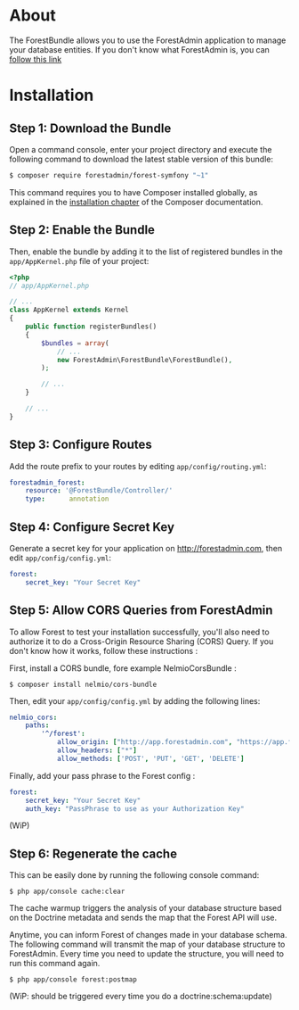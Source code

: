 About
=====

The ForestBundle allows you to use the ForestAdmin application to manage your database entities. 
If you don't know what ForestAdmin is, you can [follow this link](http://www.forestadmin.com)

Installation
============

Step 1: Download the Bundle
---------------------------

Open a command console, enter your project directory and execute the
following command to download the latest stable version of this bundle:

```bash
$ composer require forestadmin/forest-symfony "~1"
```

This command requires you to have Composer installed globally, as explained
in the [installation chapter](https://getcomposer.org/doc/00-intro.md)
of the Composer documentation.

Step 2: Enable the Bundle
-------------------------

Then, enable the bundle by adding it to the list of registered bundles
in the `app/AppKernel.php` file of your project:

```php
<?php
// app/AppKernel.php

// ...
class AppKernel extends Kernel
{
    public function registerBundles()
    {
        $bundles = array(
            // ...
            new ForestAdmin\ForestBundle\ForestBundle(),
        );

        // ...
    }

    // ...
}
```

Step 3: Configure Routes
------------------------

Add the route prefix to your routes by editing `app/config/routing.yml`:

```yaml
forestadmin_forest:
    resource: '@ForestBundle/Controller/'
    type:      annotation
```

Step 4: Configure Secret Key
----------------------------

Generate a secret key for your application on http://forestadmin.com, 
then edit `app/config/config.yml`:

```yaml
forest:
    secret_key: "Your Secret Key"
```

Step 5: Allow CORS Queries from ForestAdmin
-------------------------------------------

To allow Forest to test your installation successfully, you'll also need 
to authorize it to do a Cross-Origin Resource Sharing (CORS) Query.
If you don't know how it works, follow these instructions :

First, install a CORS bundle, fore example NelmioCorsBundle :

```
$ composer install nelmio/cors-bundle
```

Then, edit your `app/config/config.yml` by adding the following lines:

```yaml
nelmio_cors:
    paths:
        '^/forest':
            allow_origin: ["http://app.forestadmin.com", "https://app.forestadmin.com"]
            allow_headers: ["*"]
            allow_methods: ['POST', 'PUT', 'GET', 'DELETE']
```

Finally, add your pass phrase to the Forest config :

```yaml
forest:
    secret_key: "Your Secret Key"
    auth_key: "PassPhrase to use as your Authorization Key"
```

(WiP)


Step 6: Regenerate the cache
----------------------------

This can be easily done by running the following console command:

```
$ php app/console cache:clear
```

The cache warmup triggers the analysis of your database structure based
on the Doctrine metadata and sends the map that the Forest API will use.

Anytime, you can inform Forest of changes made in your database schema.
The following command will transmit the map of your database structure 
to ForestAdmin. Every time you need to update the structure,
you will need to run this command again.

```
$ php app/console forest:postmap
```

(WiP: should be triggered every time you do a doctrine:schema:update)